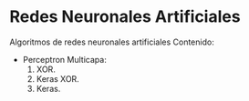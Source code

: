 # Redes Neuronales Artificiales

Algoritmos de redes neuronales artificiales
Contenido:
- Perceptron Multicapa:
    1. XOR.
    2. Keras XOR.
    3. Keras.

